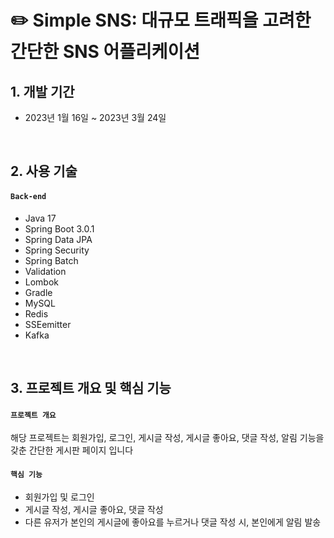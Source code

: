 # ✏️ Simple SNS: 대규모 트래픽을 고려한 간단한 SNS 어플리케이션

## 1. 개발 기간
- 2023년 1월 16일 ~ 2023년 3월 24일

</br>

## 2. 사용 기술
#### `Back-end`
  - Java 17
  - Spring Boot 3.0.1
  - Spring Data JPA
  - Spring Security
  - Spring Batch
  - Validation
  - Lombok
  - Gradle
  - MySQL
  - Redis
  - SSEemitter
  - Kafka

</br>

## 3. 프로젝트 개요 및 핵심 기능
#### `프로젝트 개요`
해당 프로젝트는 회원가입, 로그인, 게시글 작성, 게시글 좋아요, 댓글 작성, 알림 기능을 갖춘 간단한 게시판 페이지 입니다

#### `핵심 기능`
  - 회원가입 및 로그인
  - 게시글 작성, 게시글 좋아요, 댓글 작성
  - 다른 유저가 본인의 게시글에 좋아요를 누르거나 댓글 작성 시, 본인에게 알림 발송

</br>
